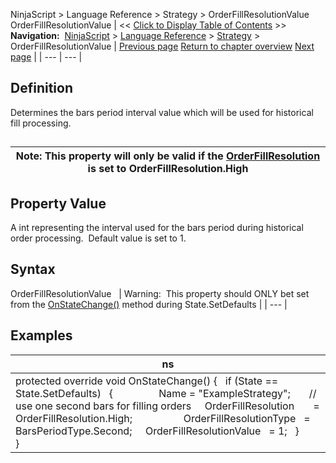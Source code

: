 ﻿
NinjaScript > Language Reference > Strategy > OrderFillResolutionValue
OrderFillResolutionValue
| << [Click to Display Table of Contents](orderfillresolutionvalue.md) >> **Navigation:**     [NinjaScript](ninjascript.md) > [Language Reference](language_reference_wip.md) > [Strategy](strategy.md) > OrderFillResolutionValue | [Previous page](orderfillresolutiontype.md) [Return to chapter overview](strategy.md) [Next page](strategy_performancemetrics.md) |
| --- | --- |
## Definition
Determines the bars period interval value which will be used for historical fill processing.
## 
| Note: This property will only be valid if the [OrderFillResolution](orderfillresolution.md) is set to OrderFillResolution.High |
| --- |

## 
## Property Value
A int representing the interval used for the bars period during historical order processing.  Default value is set to 1.
 
## Syntax
OrderFillResolutionValue
 
| Warning:  This property should ONLY bet set from the [OnStateChange()](onstatechange.md) method during State.SetDefaults |
| --- |

## Examples
| ns |
| --- |
| protected override void OnStateChange() {    if (State == State.SetDefaults)    {                  Name = "ExampleStrategy";        // use one second bars for filling orders      OrderFillResolution       = OrderFillResolution.High;                     OrderFillResolutionType   = BarsPeriodType.Second;      OrderFillResolutionValue   = 1;     }        } |

 
